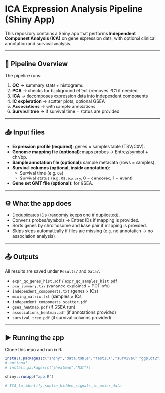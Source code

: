# ICA Expression Analysis Pipeline (Shiny App)

This repository contains a Shiny app that performs **Independent Component Analysis (ICA)** on gene expression data, with optional clinical annotation and survival analysis.

---

## 🚀 Pipeline Overview

The pipeline runs:

1. **QC** → summary stats + histograms  
2. **PCA** → checks for background effect (removes PC1 if needed)  
3. **ICA** → decomposes expression data into independent components  
4. **IC exploration** → scatter plots, optional GSEA  
5. **Associations** → with sample annotations  
6. **Survival tree** → if survival time + status are provided  

---

## 📥 Input files

- **Expression profile (required)**: genes × samples table (TSV/CSV).  
- **Genomic mapping file (optional)**: maps probes → Entrez/symbol + chr/bp.  
- **Sample annotation file (optional)**: sample metadata (rows = samples).  
- **Survival columns (optional, inside annotation)**:  
  - Survival time (e.g. `OS`)  
  - Survival status (e.g. `OS.binary`, 0 = censored, 1 = event)  
- **Gene set GMT file (optional)**: for GSEA.

---

## ⚙️ What the app does

- Deduplicates IDs (randomly keeps one if duplicated).  
- Converts probes/symbols → Entrez IDs if mapping is provided.  
- Sorts genes by chromosome and base pair if mapping is provided.  
- Skips steps automatically if files are missing (e.g. no annotation → no association analysis).  

---

## 📤 Outputs

All results are saved under `Results/` and `Data/`.  

- `expr_qc_genes_hist.pdf` / `expr_qc_samples_hist.pdf`  
- `pca_summary.tsv` (variance explained + PC1 info)  
- `independent_components.txt` (genes × ICs)  
- `mixing_matrix.txt` (samples × ICs)  
- `independent_components_scatter.pdf`  
- `gsea_heatmap.pdf` (if GSEA run)  
- `associations_heatmap.pdf` (if annotations provided)  
- `survival_tree.pdf` (if survival columns provided)

---

## ▶️ Running the app

Clone this repo and run in R:

```r
install.packages(c("shiny","data.table","fastICA","survival","ggplot2"))
# optional:
# install.packages(c("pheatmap","MST"))

shiny::runApp("app.R")

# ICA_to_identify_subtle_hidden_signals_in_omics_data
